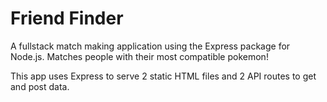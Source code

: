 # Friend Finder

A fullstack match making application using the Express package for Node.js. Matches people with their most compatible pokemon!

This app uses Express to serve 2 static HTML files and 2 API routes to get and post data.
